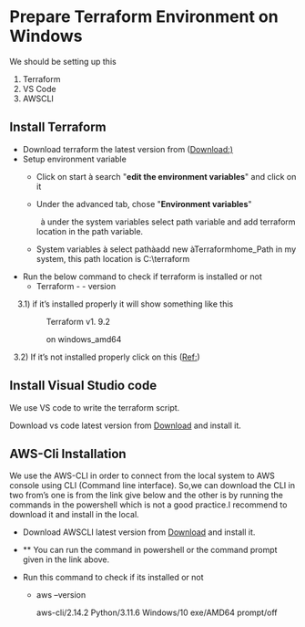 # Prepare Terraform Environment on Windows

We should be setting up this 

1. Terraform
1. VS Code
1. AWSCLI

## Install Terraform

- Download terraform the latest version from ([Download:)](https://developer.hashicorp.com/terraform/downloads)
- Setup environment variable 
  - Click on start à search "**edit the environment variables**" and click on it
  - Under the advanced tab, chose "**Environment variables**" 

    ` `à under the system variables select path variable and add terraform    location in the path variable.

  - System variables à select pathàadd new àTerraformhome\_Path
    in my system, this path location is C:\terraform
- Run the below command to check if terraform is installed or not
  - Terraform - - version

`  `3.1) if it’s installed properly it will show something like this

`         `Terraform v1. 9.2

`         `on windows\_amd64

` `3.2) If it’s not installed properly click on this ([Ref:](https://www.youtube.com/watch?v=Cn6xYf0QJME&ab_channel=AWSMadeEasy))

## Install Visual Studio code

We use VS code to write the terraform script.

Download vs code latest version from [Download](https://code.visualstudio.com/download) and install it.

## AWS-Cli Installation

We use the AWS-CLI in order to connect from the local system to AWS console using CLI (Command line interface). So,we can download the CLI in two from’s one is from the link give below and the other is by running the commands in the powershell which is not a good practice.I recommend to download it and install in the local.

- Download AWSCLI latest version from [Download](https://docs.aws.amazon.com/cli/latest/userguide/getting-started-install.html) and install it.
- ** You can run the command in powershell or the command prompt given in the link above.

- Run this command to check if its installed or not 
  - aws –version

    aws-cli/2.14.2 Python/3.11.6 Windows/10 exe/AMD64 prompt/off


